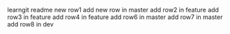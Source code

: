 learngit readme
new row1
add new row in master
add row2 in feature
add row3 in feature
add row4 in feature
add row6 in master
add row7 in master
add row8 in dev
